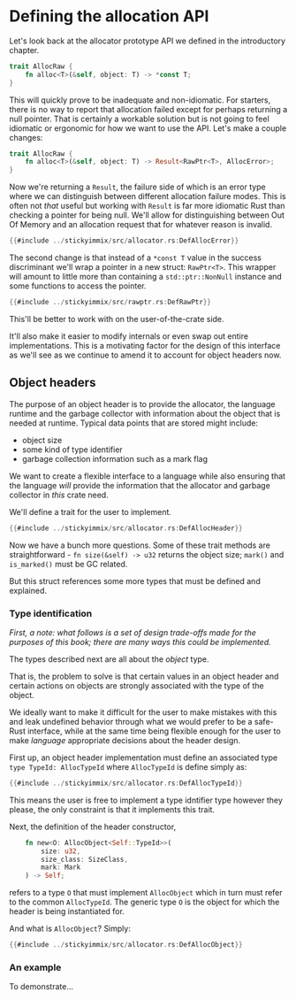 # Defining the allocation API

Let's look back at the allocator prototype API we defined in the introductory
chapter.

```rust
trait AllocRaw {
    fn alloc<T>(&self, object: T) -> *const T;
}
```

This will quickly prove to be inadequate and non-idiomatic. For starters, there
is no way to report that allocation failed except for perhaps returning a null
pointer. That is certainly a workable solution but is not going to feel
idiomatic or ergonomic for how we want to use the API. Let's make a couple
changes:

```rust
trait AllocRaw {
    fn alloc<T>(&self, object: T) -> Result<RawPtr<T>, AllocError>;
}
```

Now we're returning a `Result`, the failure side of which is an error type
where we can distinguish between different allocation failure modes. This is
often not _that_ useful but working with `Result` is far more idiomatic Rust
than checking a pointer for being null. We'll allow for distinguishing between
Out Of Memory and an allocation request that for whatever reason is invalid.

```rust
{{#include ../stickyimmix/src/allocator.rs:DefAllocError}}
```

The second change is that instead of a `*const T` value in the success
discriminant we'll wrap a pointer in a new struct: `RawPtr<T>`. This wrapper
will amount to little more than containing a `std::ptr::NonNull` instance
and some functions to access the pointer.

```rust
{{#include ../stickyimmix/src/rawptr.rs:DefRawPtr}}
```

This'll be better to work with on the user-of-the-crate side.

It'll also make it easier to modify internals or even swap out entire
implementations. This is a motivating factor for the design of this interface
as we'll see as we continue to amend it to account for object headers now.

## Object headers

The purpose of an object header is to provide the allocator, the language
runtime and the garbage collector with information about the object that
is needed at runtime. Typical data points that are stored might include:

* object size
* some kind of type identifier
* garbage collection information such as a mark flag

We want to create a flexible interface to a language while also ensuring that
the language _will_ provide the information that the allocator and garbage
collector in _this_ crate need.

We'll define a trait for the user to implement.

```rust
{{#include ../stickyimmix/src/allocator.rs:DefAllocHeader}}
```

Now we have a bunch more questions. Some of these trait methods are
straightforward - `fn size(&self) -> u32` returns the object size; `mark()`
and `is_marked()` must be GC related.

But this struct references some more types that must be defined and explained.

### Type identification

_First, a note: what follows is a set of design trade-offs made for the
purposes of this book; there are many ways this could be implemented._

The types described next are all about the _object_ type.

That is, the problem to solve is that certain values in an object header and
certain actions on objects are strongly associated with the type of the object.

We ideally want to make it difficult for the user to make mistakes with this
and leak undefined behavior through what we would prefer to be a safe-Rust
interface, while at the same time being flexible enough for the user to make
_language_ appropriate decisions about the header design.

First up, an object header implementation must define an associated type
`type TypeId: AllocTypeId` where `AllocTypeId` is define simply as:

```rust
{{#include ../stickyimmix/src/allocator.rs:DefAllocTypeId}}
```

This means the user is free to implement a type idntifier type however they
please, the only constraint is that it implements this trait.

Next, the definition of the header constructor,

```rust
    fn new<O: AllocObject<Self::TypeId>>(
        size: u32,
        size_class: SizeClass,
        mark: Mark
    ) -> Self;
```

refers to a type `O` that must implement `AllocObject` which in turn must refer
to the common `AllocTypeId`. The generic type `O` is the object for which the
header is being instantiated for.

And what is `AllocObject`? Simply:

```rust
{{#include ../stickyimmix/src/allocator.rs:DefAllocObject}}
```

### An example

To demonstrate...
